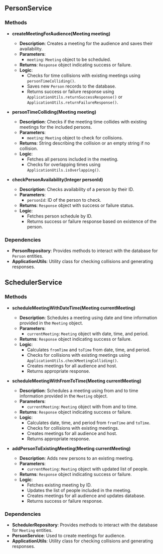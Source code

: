 ## PersonService

### Methods

- **createMeetingForAudience(Meeting meeting)**
  - **Description**: Creates a meeting for the audience and saves their availability.
  - **Parameters**:
    - `meeting`: `Meeting` object to be scheduled.
  - **Returns**: `Response` object indicating success or failure.
  - **Logic**:
    - Checks for time collisions with existing meetings using `personTimeColliding()`.
    - Saves new `Person` records to the database.
    - Returns success or failure response using `ApplicationUtils.returnSuccessResponse()` or `ApplicationUtils.returnFailureResponse()`.

- **personTimeColliding(Meeting meeting)**
  - **Description**: Checks if the meeting time collides with existing meetings for the included persons.
  - **Parameters**:
    - `meeting`: `Meeting` object to check for collisions.
  - **Returns**: String describing the collision or an empty string if no collision.
  - **Logic**:
    - Fetches all persons included in the meeting.
    - Checks for overlapping times using `ApplicationUtils.isOverlapping()`.

- **checkPersonAvailability(Integer personId)**
  - **Description**: Checks availability of a person by their ID.
  - **Parameters**:
    - `personId`: ID of the person to check.
  - **Returns**: `Response` object with success or failure status.
  - **Logic**:
    - Fetches person schedule by ID.
    - Returns success or failure response based on existence of the person.

### Dependencies

- **PersonRepository**: Provides methods to interact with the database for `Person` entities.
- **ApplicationUtils**: Utility class for checking collisions and generating responses.


## SchedulerService

### Methods

- **scheduleMeetingWithDateTime(Meeting currentMeeting)**
  - **Description**: Schedules a meeting using date and time information provided in the `Meeting` object.
  - **Parameters**:
    - `currentMeeting`: `Meeting` object with date, time, and period.
  - **Returns**: `Response` object indicating success or failure.
  - **Logic**:
    - Calculates `fromTime` and `toTime` from date, time, and period.
    - Checks for collisions with existing meetings using `ApplicationUtils.checkMeetingColliding()`.
    - Creates meetings for all audience and host.
    - Returns appropriate response.

- **scheduleMeetingWithFromToTime(Meeting currentMeeting)**
  - **Description**: Schedules a meeting using from and to time information provided in the `Meeting` object.
  - **Parameters**:
    - `currentMeeting`: `Meeting` object with from and to time.
  - **Returns**: `Response` object indicating success or failure.
  - **Logic**:
    - Calculates date, time, and period from `fromTime` and `toTime`.
    - Checks for collisions with existing meetings.
    - Creates meetings for all audience and host.
    - Returns appropriate response.

- **addPersonToExistingMeeting(Meeting currentMeeting)**
  - **Description**: Adds new persons to an existing meeting.
  - **Parameters**:
    - `currentMeeting`: `Meeting` object with updated list of people.
  - **Returns**: `Response` object indicating success or failure.
  - **Logic**:
    - Fetches existing meeting by ID.
    - Updates the list of people included in the meeting.
    - Creates meetings for all audience and updates database.
    - Returns success or failure response.

### Dependencies

- **SchedulerRepository**: Provides methods to interact with the database for `Meeting` entities.
- **PersonService**: Used to create meetings for audience.
- **ApplicationUtils**: Utility class for checking collisions and generating responses.


